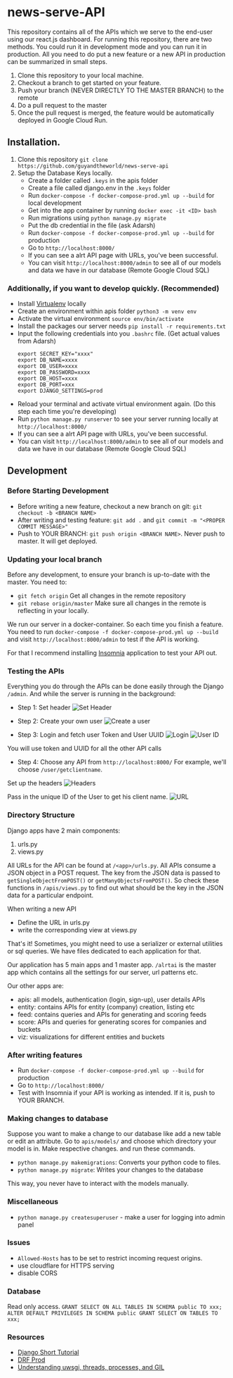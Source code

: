 # news-serve-API

This repository contains all of the APIs which we serve to the end-user using our react.js dashboard. For running this repository, there are two methods. You could run it in development mode and you can run it in production. All you need to do put a new feature or a new API in production can be summarized in small steps.

1. Clone this repository to your local machine.
2. Checkout a branch to get started on your feature.
3. Push your branch (NEVER DIRECTLY TO THE MASTER BRANCH) to the remote
4. Do a pull request to the master
5. Once the pull request is merged, the feature would be automatically deployed in Google Cloud Run.


## Installation.


1. Clone this repository `git clone https://github.com/guyandtheworld/news-serve-api`
2. Setup the Database Keys locally. 
    - Create a folder called `.keys` in the apis folder
    - Create a file called django.env in the `.keys` folder
    - Run `docker-compose -f docker-compose-prod.yml up --build` for local development
    - Get into the app container by running `docker exec -it <ID> bash`
    - Run migrations using `python manage.py migrate`
    - Put the db credential in the file (ask Adarsh)
    - Run `docker-compose -f docker-compose-prod.yml up --build` for production
    - Go to `http://localhost:8000/`
    - If you can see a alrt API page with URLs, you've been successful.
    - You can visit `http://localhost:8000/admin` to see all of our models and data we have in our database (Remote Google Cloud SQL)


### Additionally, if you want to develop quickly. (Recommended)
* Install [Virtualenv](https://packaging.python.org/guides/installing-using-pip-and-virtual-environments/) locally
* Create an environment within apis folder `python3 -m venv env`
* Activate the virtual environment `source env/bin/activate`
* Install the packages our server needs `pip install -r requirements.txt`
* Input the following credentials into you `.bashrc` file. (Get actual values from Adarsh)
    ```
    export SECRET_KEY="xxxx"
    export DB_NAME=xxxx
    export DB_USER=xxxx
    export DB_PASSWORD=xxxx
    export DB_HOST=xxxx
    export DB_PORT=xxx
    export DJANGO_SETTINGS=prod
    ```
* Reload your terminal and activate virtual environment again. (Do this step each time you're developing)
* Run `python manage.py runserver` to see your server running locally at `http://localhost:8000/`
* If you can see a alrt API page with URLs, you've been successful.
* You can visit `http://localhost:8000/admin` to see all of our models and data we have in our database (Remote Google Cloud SQL)


## Development

### Before Starting Development

* Before writing a new feature, checkout a new branch on git: `git checkout -b <BRANCH NAME>`
* After writing and testing feature: `git add .` and `git commit -m "<PROPER COMMIT MESSAGE>"`
* Push to YOUR BRANCH: `git push origin <BRANCH NAME>`. Never push to master. It will get deployed.

### Updating your local branch

Before any development, to ensure your branch is up-to-date with the master. You need to:
* `git fetch origin` Get all changes in the remote repository
* `git rebase origin/master` Make sure all changes in the remote is reflecting in your locally.


We run our server in a docker-container. So each time you finish a feature. You need to run `docker-compose -f docker-compose-prod.yml up --build` and visit `http://localhost:8000/admin` to test if the API is working.

For that I recommend installing [Insomnia](https://insomnia.rest/) application to test your API out. 


### Testing the APIs

Everything you do through the APIs can be done easily through the Django `/admin`. And while the server is running in the background:

* Step 1: Set header
![Set Header](https://i.imgur.com/GtTWd4p.png)

* Step 2: Create your own user
![Create a user](https://i.imgur.com/fthWaTh.png)


* Step 3: Login and fetch user Token and User UUID
![Login](https://i.imgur.com/l36VdKP.png)
![User ID](https://i.imgur.com/vY6RFcG.png)

You will use token and UUID for all the other API calls

* Step 4: Choose any API from `http://localhost:8000/`
For example, we'll choose `/user/getclientname`. 

Set up the headers
![Headers](https://i.imgur.com/HmwueMH.png)


Pass in the unique ID of the User to get his client name.
![URL](https://i.imgur.com/irIewKd.png)


### Directory Structure

Django apps have 2 main components:
1. urls.py
2. views.py

All URLs for the API can be found at `/<app>/urls.py`.
All APIs consume a JSON object in a POST request.
The key from the JSON data is passed to `getSingleObjectFromPOST()` or `getManyObjectsFromPOST()`. So check these functions in `/apis/views.py` to find out what should be the key in the JSON data for a particular endpoint.

When writing a new API
* Define the URL in urls.py
* write the corresponding view at views.py

That's it! Sometimes, you might need to use a serializer or external utilities or sql queries. We have files dedicated to each application for that.

Our application has 5 main apps and 1 master app. `/alrtai` is the master app which contains all the settings for our server, url patterns etc.

Our other apps are:

* apis: all models, authentication (login, sign-up), user details APIs
* entity: contains APIs for entity (company) creation, listing etc
* feed: contains queries and APIs for generating and scoring feeds
* score: APIs and queries for generating scores for companies and buckets
* viz: visualizations for different entities and buckets


### After writing features
- Run `docker-compose -f docker-compose-prod.yml up --build` for production
- Go to `http://localhost:8000/`
- Test with Insomnia if your API is working as intended. If it is, push to YOUR BRANCH.


### Making changes to database
Suppose you want to make a change to our database like add a new table or edit an attribute. Go to `apis/models/` and choose which directory your model is in. Make respective changes. and run these commands.

* `python manage.py makemigrations`: Converts your python code to files.
* `python manage.py migrate`: Writes your changes to the database

This way, you never have to interact with the models manually.

### Miscellaneous
* `python manage.py createsuperuser` - make a user for logging into admin panel


### Issues
* `Allowed-Hosts` has to be set to restrict incoming request origins.
* use cloudflare for HTTPS serving
* disable CORS

### Database

Read only access.
`GRANT SELECT ON ALL TABLES IN SCHEMA public TO xxx;`
`ALTER DEFAULT PRIVILEGES IN SCHEMA public GRANT SELECT ON TABLES TO xxx;`


### Resources
* [Django Short Tutorial](https://tutorial.djangogirls.org/en/)
* [DRF Prod](https://dragonprogrammer.com/django-drf-api-production-docker/)
* [Understanding uwsgi, threads, processes, and GIL](https://www.reddit.com/r/Python/comments/4s40ge/understanding_uwsgi_threads_processes_and_gil/)
